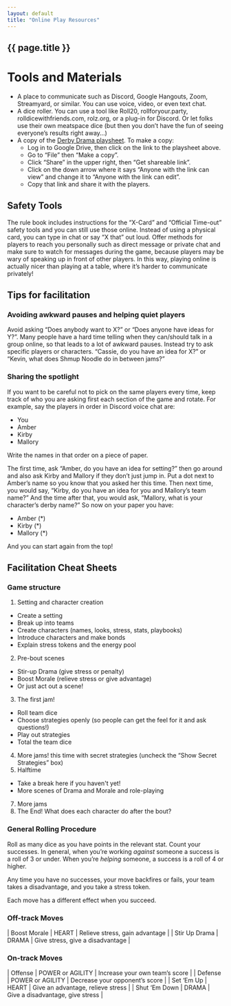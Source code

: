 ```yaml
---
layout: default
title: "Online Play Resources"
---
```


## {{ page.title }}

# Tools and Materials

* A place to communicate such as Discord, Google Hangouts, Zoom, Streamyard, or similar. You can use voice, video, or even text chat.
* A dice roller. You can use a tool like Roll20, rollforyour.party, rolldicewithfriends.com, rolz.org, or a plug-in for Discord. Or let folks use their own meatspace dice (but then you don’t have the fun of seeing everyone’s results right away…)
* A copy of the [Derby Drama playsheet](https://docs.google.com/spreadsheets/d/1Pq7FdCBCoKnS-jZ83ASHcAyv6eG2xlrHZXSYC8gDoug/edit). To make a copy:
    * Log in to Google Drive, then click on the link to the playsheet above. 
    * Go to “File” then “Make a copy”. 
    * Click “Share” in the upper right, then “Get shareable link”. 
    * Click on the down arrow where it says “Anyone with the link can view” and change it to “Anyone with the link can edit”. 
    * Copy that link and share it with the players.

## Safety Tools
The rule book includes instructions for the “X-Card” and “Official Time-out” safety tools and you can still use those online. Instead of using a physical card, you can type in chat or say “X that” out loud. Offer methods for players to reach you personally such as direct message or private chat and make sure to watch for messages during the game, because players may be wary of speaking up in front of other players. In this way, playing online is actually nicer than playing at a table, where it’s harder to communicate privately!

## Tips for facilitation

### Avoiding awkward pauses and helping quiet players
Avoid asking “Does anybody want to X?” or “Does anyone have ideas for Y?”. Many people have a hard time telling when they can/should talk in a group online, so that leads to a lot of awkward pauses. Instead try to ask specific players or characters. “Cassie, do you have an idea for X?” or “Kevin, what does Shmup Noodle do in between jams?”

### Sharing the spotlight

If you want to be careful not to pick on the same players every time, keep track of who you are asking first each section of the game and rotate. For example, say the players in order in Discord voice chat are:
* You
* Amber
* Kirby
* Mallory

Write the names in that order on a piece of paper.

The first time, ask “Amber, do you have an idea for setting?” then go around and also ask Kirby and Mallory if they don’t just jump in. Put a dot next to Amber’s name so you know that you asked her this time. Then next time, you would say, “Kirby, do you have an idea for you and Mallory’s team name?” And the time after that, you would ask, “Mallory, what is your character’s derby name?” So now on your paper you have:
* Amber (*)
* Kirby (*)
* Mallory (*)

And you can start again from the top!

## Facilitation Cheat Sheets
  
### Game structure
1. Setting and character creation
  *  Create a setting
  * Break up into teams
  * Create characters (names, looks, stress, stats, playbooks)
  * Introduce characters and make bonds
  * Explain stress tokens and the energy pool
2. Pre-bout scenes
  * Stir-up Drama (give stress or penalty)
  * Boost Morale (relieve stress or give advantage)
  * Or just act out a scene!
3. The first jam!
  * Roll team dice
  * Choose strategies openly (so people can get the feel for it and ask questions!)
  * Play out strategies
  * Total the team dice
4. More jams! this time with secret strategies (uncheck the “Show Secret Strategies” box)
5. Halftime
  * Take a break here if you haven't yet!
  * More scenes of Drama and Morale and role-playing
7. More jams
8. The End! What does each character do after the bout?

### General Rolling Procedure
Roll as many dice as you have points in the relevant stat. Count your successes. In general, when you’re working *against* someone a success is a roll of 3 or under. When you’re *helping* someone, a success is a roll of 4 or higher.

Any time you have no successes, your move backfires or fails, your team takes a disadvantage, and you take a stress token.

Each move has a different effect when you succeed.

### Off-track Moves
| Boost Morale | HEART | Relieve stress, gain advantage |
| Stir Up Drama | DRAMA | Give stress, give a disadvantage | 

### On-track Moves
| Offense | POWER or AGILITY | Increase your own team’s score  |
| Defense | POWER or AGILITY | Decrease your opponent’s score |
| Set ‘Em Up | HEART | Give an advantage, relieve stress |
| Shut ‘Em Down | DRAMA | Give a disadvantage, give stress |